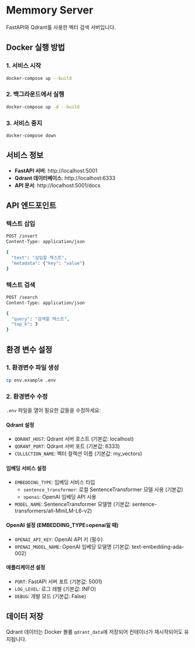 # Memmory Server

FastAPI와 Qdrant를 사용한 벡터 검색 서버입니다.

## Docker 실행 방법

### 1. 서비스 시작
```bash
docker-compose up --build
```

### 2. 백그라운드에서 실행
```bash
docker-compose up -d --build
```

### 3. 서비스 중지
```bash
docker-compose down
```

## 서비스 정보

- **FastAPI 서버**: http://localhost:5001
- **Qdrant 데이터베이스**: http://localhost:6333
- **API 문서**: http://localhost:5001/docs

## API 엔드포인트

### 텍스트 삽입
```bash
POST /insert
Content-Type: application/json

{
  "text": "삽입할 텍스트",
  "metadata": {"key": "value"}
}
```

### 텍스트 검색
```bash
POST /search
Content-Type: application/json

{
  "query": "검색할 텍스트",
  "top_k": 3
}
```

## 환경 변수 설정

### 1. 환경변수 파일 생성
```bash
cp env.example .env
```

### 2. 환경변수 수정
`.env` 파일을 열어 필요한 값들을 수정하세요:

#### Qdrant 설정
- `QDRANT_HOST`: Qdrant 서버 호스트 (기본값: localhost)
- `QDRANT_PORT`: Qdrant 서버 포트 (기본값: 6333)
- `COLLECTION_NAME`: 벡터 컬렉션 이름 (기본값: my_vectors)

#### 임베딩 서비스 설정
- `EMBEDDING_TYPE`: 임베딩 서비스 타입
  - `sentence_transformer`: 로컬 SentenceTransformer 모델 사용 (기본값)
  - `openai`: OpenAI 임베딩 API 사용
- `MODEL_NAME`: SentenceTransformer 모델명 (기본값: sentence-transformers/all-MiniLM-L6-v2)

#### OpenAI 설정 (EMBEDDING_TYPE=openai일 때)
- `OPENAI_API_KEY`: OpenAI API 키 (필수)
- `OPENAI_MODEL_NAME`: OpenAI 임베딩 모델명 (기본값: text-embedding-ada-002)

#### 애플리케이션 설정
- `PORT`: FastAPI 서버 포트 (기본값: 5001)
- `LOG_LEVEL`: 로그 레벨 (기본값: INFO)
- `DEBUG`: 개발 모드 (기본값: False)

## 데이터 저장

Qdrant 데이터는 Docker 볼륨 `qdrant_data`에 저장되어 컨테이너가 재시작되어도 유지됩니다. 